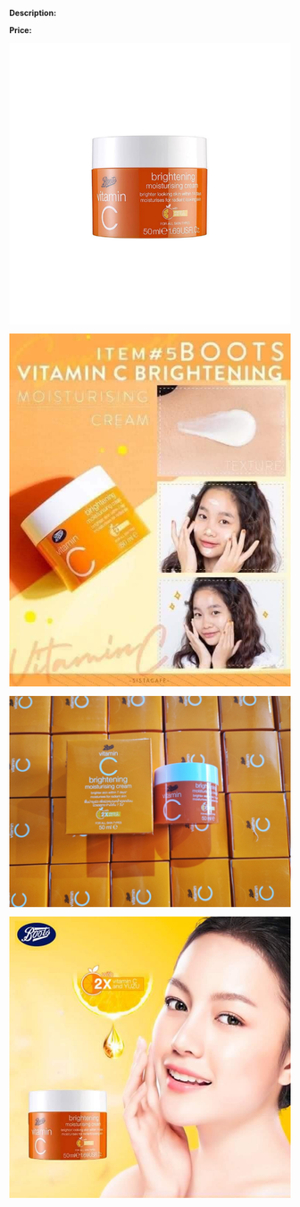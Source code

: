 **Description:**

**Price:**

![154.jpg](../images/154.jpg)

![155.jpg](../images/155.jpg)

![156.jpg](../images/156.jpg)

![157.jpg](../images/157.jpg)